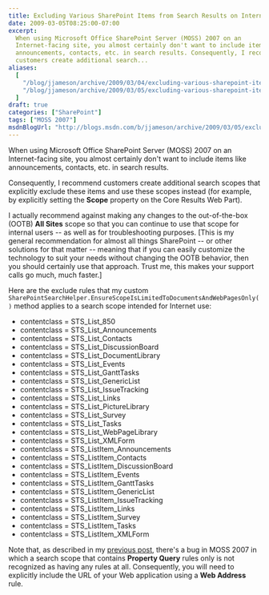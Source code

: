 ```yaml
---
title: Excluding Various SharePoint Items from Search Results on Internet-Facing MOSS Sites
date: 2009-03-05T08:25:00-07:00
excerpt:
  When using Microsoft Office SharePoint Server (MOSS) 2007 on an
  Internet-facing site, you almost certainly don't want to include items like
  announcements, contacts, etc. in search results. Consequently, I recommend
  customers create additional search...
aliases:
  [
    "/blog/jjameson/archive/2009/03/04/excluding-various-sharepoint-items-from-search-results-on-internet-facing-moss-sites.aspx",
    "/blog/jjameson/archive/2009/03/05/excluding-various-sharepoint-items-from-search-results-on-internet-facing-moss-sites.aspx",
  ]
draft: true
categories: ["SharePoint"]
tags: ["MOSS 2007"]
msdnBlogUrl: "http://blogs.msdn.com/b/jjameson/archive/2009/03/05/excluding-various-sharepoint-items-from-search-results-on-internet-facing-moss-sites.aspx"
---
```


When using Microsoft Office SharePoint Server (MOSS) 2007 on an Internet-facing
site, you almost certainly don't want to include items like announcements,
contacts, etc. in search results.

Consequently, I recommend customers create additional search scopes that
explicitly exclude these items and use these scopes instead (for example, by
explicitly setting the **Scope** property on the Core Results Web Part).

I actually recommend against making any changes to the out-of-the-box (OOTB)
**All Sites** scope so that you can continue to use that scope for internal
users -- as well as for troubleshooting purposes. [This is my general
recommendation for almost all things SharePoint -- or other solutions for that
matter -- meaning that if you can easily customize the technology to suit your
needs without changing the OOTB behavior, then you should certainly use that
approach. Trust me, this makes your support calls go much, much faster.]

Here are the exclude rules that my custom
`SharePointSearchHelper.EnsureScopeIsLimitedToDocumentsAndWebPagesOnly()` method
applies to a search scope intended for Internet use:

- contentclass = STS\_List\_850
- contentclass = STS\_List\_Announcements
- contentclass = STS\_List\_Contacts
- contentclass = STS\_List\_DiscussionBoard
- contentclass = STS\_List\_DocumentLibrary
- contentclass = STS\_List\_Events
- contentclass = STS\_List\_GanttTasks
- contentclass = STS\_List\_GenericList
- contentclass = STS\_List\_IssueTracking
- contentclass = STS\_List\_Links
- contentclass = STS\_List\_PictureLibrary
- contentclass = STS\_List\_Survey
- contentclass = STS\_List\_Tasks
- contentclass = STS\_List\_WebPageLibrary
- contentclass = STS\_List\_XMLForm
- contentclass = STS\_ListItem\_Announcements
- contentclass = STS\_ListItem\_Contacts
- contentclass = STS\_ListItem\_DiscussionBoard
- contentclass = STS\_ListItem\_Events
- contentclass = STS\_ListItem\_GanttTasks
- contentclass = STS\_ListItem\_GenericList
- contentclass = STS\_ListItem\_IssueTracking
- contentclass = STS\_ListItem\_Links
- contentclass = STS\_ListItem\_Survey
- contentclass = STS\_ListItem\_Tasks
- contentclass = STS\_ListItem\_XMLForm

Note that, as described in my
[previous post](/blog/jjameson/2009/03/05/bug-moss-2007-search-scope-with-property-query-rules-only-is-considered-empty),
there's a bug in MOSS 2007 in which a search scope that contains **Property
Query** rules only is not recognized as having any rules at all. Consequently,
you will need to explicitly include the URL of your Web application using a
**Web Address** rule.
